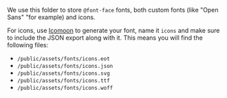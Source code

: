 We use this folder to store `@font-face` fonts, both custom fonts (like "Open Sans" "for example) and icons.

For icons, use [Icomoon](http://icomoon.io) to generate your font, name it `icons` and make sure to include the JSON export along with it. This means you will find the following files:

- `/public/assets/fonts/icons.eot`
- `/public/assets/fonts/icons.json`
- `/public/assets/fonts/icons.svg`
- `/public/assets/fonts/icons.ttf`
- `/public/assets/fonts/icons.woff`
